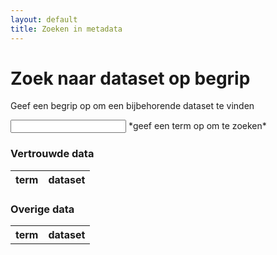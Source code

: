 ```yaml
---
layout: default
title: Zoeken in metadata
---
```


# Zoek naar dataset op begrip
Geef een begrip op om een bijbehorende dataset te vinden

<input id="searchbox">
*geef een term op om te zoeken*

### Vertrouwde data
<div id="trusted">
  <table id="trustedResults">
    <thead>
      <tr>
        <th>term</th>
        <th>dataset</th>
      </tr>
    </thead>
    <tbody></tbody>
  </table>
</div>

### Overige data
<div id="misc">
  <table id="miscResults">
    <tr>
      <th>term</th>
      <th>dataset</th>
    </tr>
  </table>
</div>

<script src="/assets/js/zoeken.js"></script>
